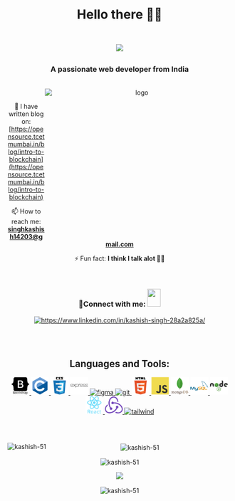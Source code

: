 <div align="center">
<h1 align="center">Hello there 🙋‍♀️ <br> </h1>

<h1>
   <img src="https://readme-typing-svg.herokuapp.com/?font=Poppins&size=35&weight=700&color=00f3ff&center=true&vCenter=true&width=500&height=70&duration=4000&lines=I'm+Kashish+Singh+!+😇;+Web+Developer+💻;+Painter+🖌️🎨;+DSA+Learner+🙇‍♀️;" />

</h1>
<h3 align="center">A passionate web developer from India</h3>
<br>
<div><img align="right" src="https://media.tenor.com/-UygBh3nnfEAAAAC/coding.gif" title="Quine Stats Card" alt="logo" height="330" width="420"></div>
<br>
<div>

 📝 I have written blog on: [https://opensource.tcetmumbai.in/blog/intro-to-blockchain](https://opensource.tcetmumbai.in/blog/intro-to-blockchain)

 📫 How to reach me: **singhkashish14203@gmail.com**

 ⚡ Fun fact: **I think I talk alot 🤭🙃**
</div>


<br>
  <h3>🔗Connect with me: <a href="https://gifyu.com/image/Zy2f"><img src="https://s4.gifyu.com/images/handshake.gif" width="30px" height="40"></a>
</h3>    <a href="https://linkedin.com/in/https://www.linkedin.com/in/kashish-singh-28a2a825a/" target="blank">
        <img align="center" src="https://raw.githubusercontent.com/rahuldkjain/github-profile-readme-generator/master/src/images/icons/Social/linked-in-alt.svg" alt="https://www.linkedin.com/in/kashish-singh-28a2a825a/" height="40" width="35" />
    </a> 

</p> 
<br><br>
<h2 align="center"  >Languages and Tools:</h2>
<p align="center"> <a href="https://getbootstrap.com" target="_blank" rel="noreferrer"> <img src="https://raw.githubusercontent.com/devicons/devicon/master/icons/bootstrap/bootstrap-plain-wordmark.svg" alt="bootstrap" width="40" height="40"/> </a> <a href="https://www.cprogramming.com/" target="_blank" rel="noreferrer"> <img src="https://raw.githubusercontent.com/devicons/devicon/master/icons/c/c-original.svg" alt="c" width="40" height="40"/> </a> <a href="https://www.w3schools.com/css/" target="_blank" rel="noreferrer"> <img src="https://raw.githubusercontent.com/devicons/devicon/master/icons/css3/css3-original-wordmark.svg" alt="css3" width="40" height="40"/> </a> <a href="https://expressjs.com" target="_blank" rel="noreferrer"> <img src="https://raw.githubusercontent.com/devicons/devicon/master/icons/express/express-original-wordmark.svg" alt="express" width="40" height="40"/> </a> <a href="https://www.figma.com/" target="_blank" rel="noreferrer"> <img src="https://www.vectorlogo.zone/logos/figma/figma-icon.svg" alt="figma" width="40" height="40"/> </a> <a href="https://git-scm.com/" target="_blank" rel="noreferrer"> <img src="https://www.vectorlogo.zone/logos/git-scm/git-scm-icon.svg" alt="git" width="40" height="40"/> </a> <a href="https://www.w3.org/html/" target="_blank" rel="noreferrer"> <img src="https://raw.githubusercontent.com/devicons/devicon/master/icons/html5/html5-original-wordmark.svg" alt="html5" width="40" height="40"/> </a> <a href="https://developer.mozilla.org/en-US/docs/Web/JavaScript" target="_blank" rel="noreferrer"> <img src="https://raw.githubusercontent.com/devicons/devicon/master/icons/javascript/javascript-original.svg" alt="javascript" width="40" height="40"/> </a> <a href="https://www.mongodb.com/" target="_blank" rel="noreferrer"> <img src="https://raw.githubusercontent.com/devicons/devicon/master/icons/mongodb/mongodb-original-wordmark.svg" alt="mongodb" width="40" height="40"/> </a> <a href="https://www.mysql.com/" target="_blank" rel="noreferrer"> <img src="https://raw.githubusercontent.com/devicons/devicon/master/icons/mysql/mysql-original-wordmark.svg" alt="mysql" width="40" height="40"/> </a> <a href="https://nodejs.org" target="_blank" rel="noreferrer"> <img src="https://raw.githubusercontent.com/devicons/devicon/master/icons/nodejs/nodejs-original-wordmark.svg" alt="nodejs" width="40" height="40"/> </a> <a href="https://reactjs.org/" target="_blank" rel="noreferrer"> <img src="https://raw.githubusercontent.com/devicons/devicon/master/icons/react/react-original-wordmark.svg" alt="react" width="40" height="40"/> </a><a href="https://redux.js.org" target="_blank" rel="noreferrer"> <img src="https://raw.githubusercontent.com/devicons/devicon/master/icons/redux/redux-original.svg" alt="redux" width="40" height="40"/> </a> <a href="https://tailwindcss.com/" target="_blank" rel="noreferrer"> <img src="https://www.vectorlogo.zone/logos/tailwindcss/tailwindcss-icon.svg" alt="tailwind" width="40" height="40"/> </a> </p>

<br><br>

<p><img align="left" src="https://github-readme-stats.vercel.app/api/top-langs?username=kashish-51&show_icons=true&theme=cobalt&locale=en&layout=compact" alt="kashish-51" /></p>
<p>&nbsp;<img align="center" src="https://github-readme-stats.vercel.app/api?username=kashish-51&show_icons=true&theme=dracula&locale=en" alt="kashish-51" /></p>
<p><img align="center" src="https://github-readme-streak-stats.herokuapp.com/?user=kashish-51&theme=synthwave&" alt="kashish-51" /></p>
</div>
<div align="center"><img src="https://spotify-github-profile.vercel.app/api/view?uid=31ct4nwji57eppjyk32csctfuize&cover_image=false&theme=default&show_offline=false&background_color=000000&interchange=false&bar_color_cover=true" /></div>  
<p align="center"> <img src="https://komarev.com/ghpvc/?username=kashish-51&label=Profile%20views&color=0e75b6&style=flat" alt="kashish-51" /> </p>
